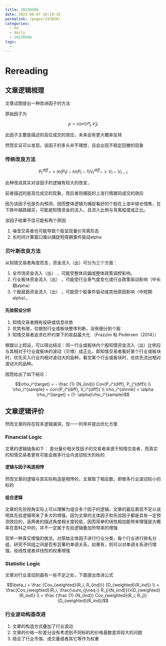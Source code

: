 ```yaml
---
title: 20230508
date: 2023-08-07 16:29:35
permalink: /pages/243020/
categories:
  - kd
  - daily
  - 20230508
tags:
  - 
---
```

# Rereading
## 文章逻辑梳理
文章试图提出一种改进因子的方法

原始因子为
```math
\rho = corr(𝑃_𝑡 , 𝑉_𝑡 )
```
此因子主要是描述的高位成交的效应，未来会有更大概率反转

然而实证可以发现，该因子的多头并不理想，且会出现不稳定回撤的现象
### 传统改良方法
```math
P_t^{diff} -> ln(P_t) - ln(P_t-1)
V_t^{diff} -> V_t - V_{t-1}
```
此种改进其实对该因子的逻辑有较大的改变，

前者描述的是高位成交的现象，而后者则捕捉的上涨行情跟风成交的效应

因为该因子也是负向预测，因而整体逻辑为捕捉看好的个股在上涨中锁仓惜售，在下跌中越跌越买，可能是知情资金的流入，且流入比例与背离程度成正比。

该因子结果不佳可能有两个原因

1. 噪音交易者也可能导致个股呈现量价背离形态
2. 长时间计算窗口难以捕捉短周期事件驱动alpha
### 贝叶斯改良方法

从知情交易者角度而言，资金流入（出）可分为三个方面：
1. 全市场资金流入（出） ，可能受整体风偏或整体政策调控影响。
2. 行业板块资金流入（出） ，可能受行业景气度变化或行业政策驱动影响（中长期alpha）
3. 个股层面资金流入（出） ，可能受个股事件驱动或其他原因影响（中短期alpha）。

#### 先验假设分析
1. 知情交易者拥有投研或信息优势
2. 优势有限，仅做到行业或板块整体判断，没有细分到个股
3. 知情交易者追求杠杆约束下的收益最大化 （Frazzini 和 Pedersen（2014））

根据以上假设，可以得出结论：同一行业或板块内个股知情资金流入（出）比例应与其相对于行业或板块的波动（贝塔）成正比，即知情交易者看好某个行业或板块时，优先买入行业内相对波动大的品种，看空某个行业或板块时，也优先流出相对波动大的品种。

因而给出了如下结论：
```math
\rho_i^{target} = - \frac {1} {N_{ind}} Cov(P_i^{diff}, P_j^{diff}) \\
\rho_i^{sample} = corr(P_i^{diff}, V_i^{diff}) \\
\rho_i^{shrink} = \alpha \rho_i^{target} + (1- \alpha)\rho_i^{sample}
```

## 文章逻辑评价
然而文章的存在较多逻辑漏洞，现一一列举并提出优化方案

### Financial Logic
文章的逻辑链条如下：
差分量价相关性因子的交易者来源于知情交易者，而真实的知情交易者更有可能会做多行业内波动较大的标的

#### 逻辑与因子构造相悖
然而文章的逻辑与其实际构造是相悖的，文章取了相反数，即做多行业波动较小的标的
#### 组合逻辑
文章的先验视角实际上可以理解为组合多个因子的逻辑，文章的最后表现不足以说明其先验逻辑带来了多大的增强，因为文章的主体因子和先验因子都是具有一定预测效应的，且两者的描述角度相关度较低，因而简单的线性相加能带来增强是大概率在意料之中的，并不一定属于先验逻辑叠加所带来的增强

现举一种真实增强的做法，对原始主体因子进行行业分类，每个行业进行排名分组，研究不同组之间是否有显著的单调关系，如果有，则可以对单调关系进行增强，给线性或者非线性的权重增强

### Statistic Logic
文章对行业波动刻画有一些不足之处，下面提出改进公式
```math
\beta_i = \frac {Cov_{weighted}(R_i, R_{ind})} {D_{weighted}(R_ind)}  \\
= \frac{Cov_{weighted}(R_i, \frac{\sum_{j\neq i} R_j}{N_{ind}})}{D_{weighted}(R_ind)} \\
= \frac {\frac {1} {N_{ind}} Cov_{weighted}(R_i, R_j)}{D_{weighted}(R_ind)}
```

### 行业波动构造改进
1. 文章的构造方式叠加了行业波动
2. 文章的价格一阶差分没有考虑到不同标的的价格基数差异较大的问题
3. 结合了行业市值、成交量或者其它等作为权重

